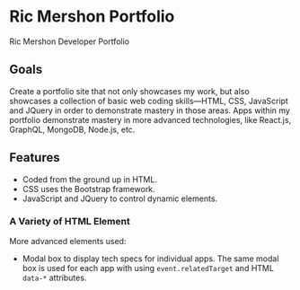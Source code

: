# Ric Mershon Portfolio
Ric Mershon Developer Portfolio

## Goals
Create a portfolio site that not only showcases my work, but also showcases a collection of basic web coding skills&mdash;HTML, CSS, JavaScript and JQuery in order to demonstrate mastery in those areas. Apps within my portfolio demonstrate mastery in more advanced technologies, like React.js, GraphQL, MongoDB, Node.js, etc.

## Features
* Coded from the ground up in HTML.
* CSS uses the Bootstrap framework.
* JavaScript and JQuery to control dynamic elements.

### A Variety of HTML Element
More advanced elements used:
* Modal box to display tech specs for individual apps. The same modal box is used for each app with using ```event.relatedTarget``` and HTML ```data-*``` attributes.
